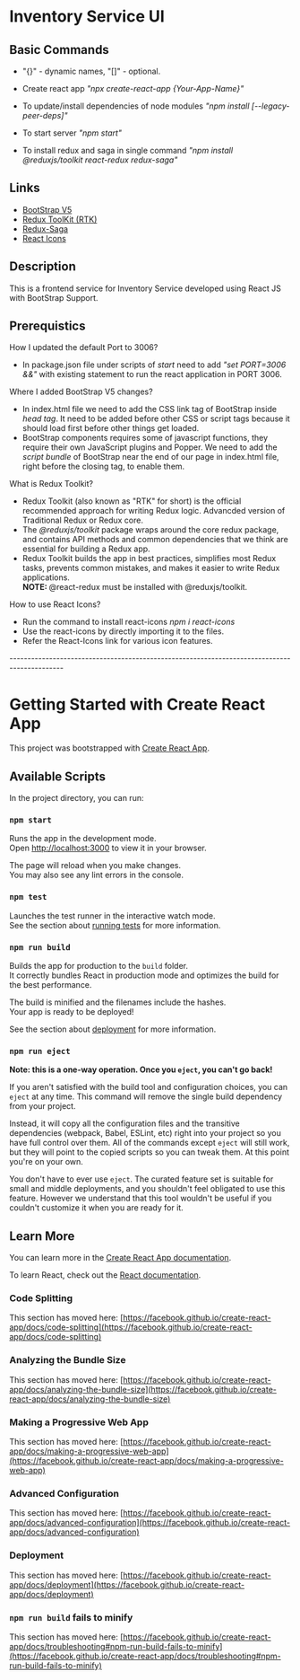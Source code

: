 # Inventory Service UI

## Basic Commands

* "{}" - dynamic names, "[]" - optional.

* Create react app <i>"npx create-react-app {Your-App-Name}"</i>
* To update/install dependencies of node modules <i>"npm install [--legacy-peer-deps]"</i>
* To start server <i>"npm start"</i>
* To install redux and saga in single command <i>"npm install @reduxjs/toolkit react-redux redux-saga"</i>

## Links

* <a href="https://getbootstrap.com/docs/5.0/getting-started/introduction/"> BootStrap V5 </a>
* <a href="https://redux.js.org/introduction/getting-started">Redux ToolKit (RTK) </a>
* <a href="https://redux-saga.js.org/docs/introduction/GettingStarted">Redux-Saga </a>
* <a href="https://react-icons.github.io/react-icons"> React Icons </a>


## Description

This is a frontend service for Inventory Service developed using React JS with BootStrap Support.

## Prerequistics

How I updated the default Port to 3006?

* In package.json file under scripts of <i>start</i> need to add <i>"set PORT=3006 &&"</i> with existing statement to run the react application in PORT 3006.

Where I added BootStrap V5 changes?

* In index.html file we need to add the CSS link tag of BootStrap inside <i>head tag</i>. It need to be added before other CSS or script tags because it should load first before other things get loaded.
* BootStrap components requires some of javascript functions, they require their own JavaScript plugins and Popper. We need to add the <i>script bundle</i> of BootStrap near the end of our page in index.html file, right before the closing </body> tag, to enable them.

What is Redux Toolkit?

* Redux Toolkit (also known as "RTK" for short) is the official recommended approach for writing Redux logic. Advancded version of Traditional Redux or Redux core.
* The <i>@reduxjs/toolkit</i> package wraps around the core redux package, and contains API methods and common dependencies that we think are essential for building a Redux app. 
* Redux Toolkit builds the app in best practices, simplifies most Redux tasks, prevents common mistakes, and makes it easier to write Redux applications. <br/>
<b>NOTE: </b> @react-redux must be installed with @reduxjs/toolkit.

How to use React Icons?

* Run the command to install react-icons <i>npm i react-icons</i>
* Use the react-icons by directly importing it to the files.
* Refer the React-Icons link for various icon features.

























<p>---------------------------------------------------------------------------------------------</p>

# Getting Started with Create React App

This project was bootstrapped with [Create React App](https://github.com/facebook/create-react-app).

## Available Scripts

In the project directory, you can run:

### `npm start`

Runs the app in the development mode.\
Open [http://localhost:3000](http://localhost:3000) to view it in your browser.

The page will reload when you make changes.\
You may also see any lint errors in the console.

### `npm test`

Launches the test runner in the interactive watch mode.\
See the section about [running tests](https://facebook.github.io/create-react-app/docs/running-tests) for more information.

### `npm run build`

Builds the app for production to the `build` folder.\
It correctly bundles React in production mode and optimizes the build for the best performance.

The build is minified and the filenames include the hashes.\
Your app is ready to be deployed!

See the section about [deployment](https://facebook.github.io/create-react-app/docs/deployment) for more information.

### `npm run eject`

**Note: this is a one-way operation. Once you `eject`, you can't go back!**

If you aren't satisfied with the build tool and configuration choices, you can `eject` at any time. This command will remove the single build dependency from your project.

Instead, it will copy all the configuration files and the transitive dependencies (webpack, Babel, ESLint, etc) right into your project so you have full control over them. All of the commands except `eject` will still work, but they will point to the copied scripts so you can tweak them. At this point you're on your own.

You don't have to ever use `eject`. The curated feature set is suitable for small and middle deployments, and you shouldn't feel obligated to use this feature. However we understand that this tool wouldn't be useful if you couldn't customize it when you are ready for it.

## Learn More

You can learn more in the [Create React App documentation](https://facebook.github.io/create-react-app/docs/getting-started).

To learn React, check out the [React documentation](https://reactjs.org/).

### Code Splitting

This section has moved here: [https://facebook.github.io/create-react-app/docs/code-splitting](https://facebook.github.io/create-react-app/docs/code-splitting)

### Analyzing the Bundle Size

This section has moved here: [https://facebook.github.io/create-react-app/docs/analyzing-the-bundle-size](https://facebook.github.io/create-react-app/docs/analyzing-the-bundle-size)

### Making a Progressive Web App

This section has moved here: [https://facebook.github.io/create-react-app/docs/making-a-progressive-web-app](https://facebook.github.io/create-react-app/docs/making-a-progressive-web-app)

### Advanced Configuration

This section has moved here: [https://facebook.github.io/create-react-app/docs/advanced-configuration](https://facebook.github.io/create-react-app/docs/advanced-configuration)

### Deployment

This section has moved here: [https://facebook.github.io/create-react-app/docs/deployment](https://facebook.github.io/create-react-app/docs/deployment)

### `npm run build` fails to minify

This section has moved here: [https://facebook.github.io/create-react-app/docs/troubleshooting#npm-run-build-fails-to-minify](https://facebook.github.io/create-react-app/docs/troubleshooting#npm-run-build-fails-to-minify)

